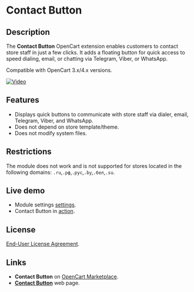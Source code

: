# Contact Button

## Description

The **Contact Button** OpenCart extension enables customers to contact store staff in just a few clicks. It adds a floating button for quick access to speed dialing, email, or chatting via Telegram, Viber, or WhatsApp.

Compatible with OpenCart 3.x/4.x versions.

[![Video](https://img.youtube.com/vi/QgsfgC3pSzg/0.jpg)](https://www.youtube.com/watch?v=QgsfgC3pSzg)

## Features

- Displays quick buttons to communicate with store staff via dialer, email, Telegram, Viber, and WhatsApp.
- Does not depend on store template/theme.
- Does not modify system files.

## Restrictions

The module does not work and is not supported for stores located in the following domains: `.ru`,`.рф`,`.рус`,`.by`,`.бел`,`.su`.

## Live demo

* Module settings [settings](https://demo.ocmod.space/a/admin/index.php?route=extension/module/contact_button).
* Contact Button in [action](https://demo.ocmod.space/a).

## License

[End-User License Agreement](https://raw.githubusercontent.com/ocmod-space/ocmod-contact-button/main/EULA.txt).

## Links

* **Contact Button** on [OpenCart Marketplace](https://www.opencart.com/index.php?route=marketplace/extension/info&extension_id=43102).
* **[Contact Button](https://ocmod.space/contact-button)** web page.
